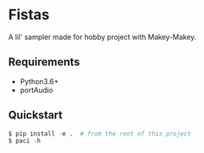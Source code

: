 # Fistas

A lil' sampler made for hobby project with Makey-Makey.

## Requirements

- Python3.6+
- portAudio

## Quickstart

```python
$ pip install -e .  # from the root of this project
$ paci -h
```
